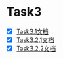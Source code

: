 # Task3

+ [x]  [Task3.1文档](./Task3.1文档.md)
+ [x]  [Task3.2.1文档](./Task3.2.1文档.md)
+ [x]  [Task3.2.2文档](./Task3.2.2文档.md)
